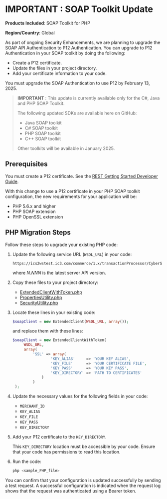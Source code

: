 # IMPORTANT : SOAP Toolkit Update

**Products Included**: SOAP Toolkit for PHP

**Region/Country**: Global

As part of ongoing Security Enhancements, we are planning to upgrade the SOAP API Authentication to P12 Authentication. You can upgrade to P12 Authentication in your SOAP toolkit by doing the following:

- Create a P12 certificate.
- Update the files in your project directory.
- Add your certificate information to your code.

You must upgrade the SOAP Authentication to use P12 by February 13, 2025.

> **IMPORTANT** : This update is currently available only for the C#, Java and PHP SOAP Toolkit.
> 
> The following updated SDKs are available here on GitHub:
> 
> - Java SOAP toolkit
> - C# SOAP toolkit
> - PHP SOAP toolkit
> - C++ SOAP toolkit
> 
> Other toolkits will be available in January 2025.

## Prerequisites

You must create a P12 certificate. See the [REST Getting Started Developer Guide](https://developer.cybersource.com/docs/cybs/en-us/platform/developer/all/rest/rest-getting-started/restgs-jwt-message-intro/restgs-security-p12-intro.html).

With this change to use a P12 certificate in your PHP SOAP toolkit configuration, the new requirements for your application will be:

- PHP 5.6.x and higher
- PHP SOAP extension
- PHP OpenSSL extension

## PHP Migration Steps

Follow these steps to upgrade your existing PHP code:

1. Update the following service URL (`WSDL_URL`) in your code:

   ```text
   https://ics2wstest.ic3.com/commerce/1.x/transactionProcessor/CyberSourceTransaction_N.NNN.wsdl
   ```

   where *N.NNN* is the latest server API version.

2. Copy these files to your project directory:
   - [ExtendedClientWithToken.php](ExtendedClientWithToken.php)
   - [PropertiesUtility.php](PropertiesUtility.php)
   - [SecurityUtility.php](SecurityUtility.php)

3. Locate these lines in your existing code:

   ```php
   $soapClient = new ExtendedClient(WSDL_URL, array());
   ```

   and replace them with these lines:

   ```php
   $soapClient = new ExtendedClientWithToken(
        WSDL_URL,
        array(
            'SSL' => array(
                    'KEY_ALIAS'     => 'YOUR KEY ALIAS',
                    'KEY_FILE'      => 'YOUR CERTIFICATE FILE',
                    'KEY_PASS'      => 'YOUR KEY PASS',
                    'KEY_DIRECTORY' => 'PATH TO CERTIFICATES'
                )
            )
    );
   ```

4. Update the necessary values for the following fields in your code:
   - `MERCHANT_ID`
   - `KEY_ALIAS`
   - `KEY_FILE`
   - `KEY_PASS`
   - `KEY_DIRECTORY`

5. Add your P12 certificate to the `KEY_DIRECTORY`.

   This `KEY_DIRECTORY` location must be accessible by your code. Ensure that your code has permissions to read this location.

6. Run the code:

   ```bash
   php <sample_PHP_file>
   ```

You can confirm that your configuration is updated successfully by sending a test request. A successful configuration is indicated when the request log shows that the request was authenticated using a Bearer token.
